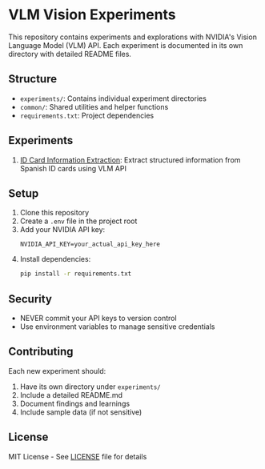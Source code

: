 # VLM Vision Experiments

This repository contains experiments and explorations with NVIDIA's Vision Language Model (VLM) API. Each experiment is documented in its own directory with detailed README files.

## Structure
- `experiments/`: Contains individual experiment directories
- `common/`: Shared utilities and helper functions
- `requirements.txt`: Project dependencies

## Experiments
1. [ID Card Information Extraction](experiments/01_id_card_extraction/README.md): Extract structured information from Spanish ID cards using VLM API

## Setup
1. Clone this repository
2. Create a `.env` file in the project root
3. Add your NVIDIA API key:
   ```
   NVIDIA_API_KEY=your_actual_api_key_here
   ```
4. Install dependencies: 
   ```bash
   pip install -r requirements.txt
   ```

## Security
- NEVER commit your API keys to version control
- Use environment variables to manage sensitive credentials

## Contributing
Each new experiment should:
1. Have its own directory under `experiments/`
2. Include a detailed README.md
3. Document findings and learnings
4. Include sample data (if not sensitive)

## License
MIT License - See [LICENSE](LICENSE) file for details
